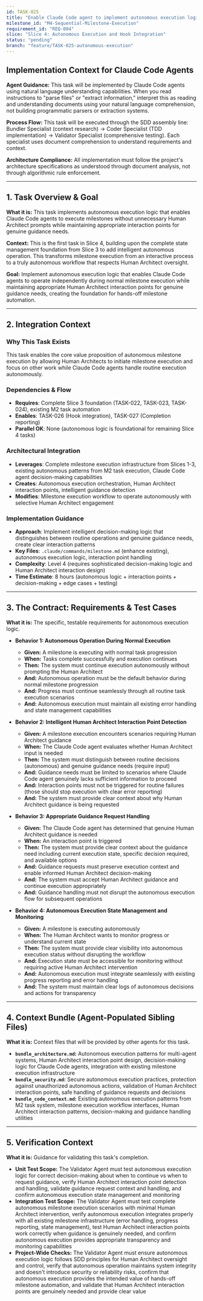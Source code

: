 ```yaml
---
id: TASK-025
title: "Enable Claude Code agent to implement autonomous execution logic with appropriate Human Architect interaction points"
milestone_id: "M4-Sequential-Milestone-Execution"
requirement_id: "REQ-004"
slice: "Slice 4: Autonomous Execution and Hook Integration"
status: "pending"
branch: "feature/TASK-025-autonomous-execution"
---
```


## Implementation Context for Claude Code Agents

**Agent Guidance:** This task will be implemented by Claude Code agents using natural language understanding capabilities. When you read instructions to "parse files" or "extract information," interpret this as reading and understanding documents using your natural language comprehension, not building programmatic parsers or extraction systems.

**Process Flow:** This task will be executed through the SDD assembly line: Bundler Specialist (context research) → Coder Specialist (TDD implementation) → Validator Specialist (comprehensive testing). Each specialist uses document comprehension to understand requirements and context.

**Architecture Compliance:** All implementation must follow the project's architecture specifications as understood through document analysis, not through algorithmic rule enforcement.

---

## 1. Task Overview & Goal

**What it is:** This task implements autonomous execution logic that enables Claude Code agents to execute milestones without unnecessary Human Architect prompts while maintaining appropriate interaction points for genuine guidance needs.

**Context:** This is the first task in Slice 4, building upon the complete state management foundation from Slice 3 to add intelligent autonomous operation. This transforms milestone execution from an interactive process to a truly autonomous workflow that respects Human Architect oversight.

**Goal:** Implement autonomous execution logic that enables Claude Code agents to operate independently during normal milestone execution while maintaining appropriate Human Architect interaction points for genuine guidance needs, creating the foundation for hands-off milestone automation.

---

## 2. Integration Context

### Why This Task Exists
This task enables the core value proposition of autonomous milestone execution by allowing Human Architects to initiate milestone execution and focus on other work while Claude Code agents handle routine execution autonomously.

### Dependencies & Flow
- **Requires**: Complete Slice 3 foundation (TASK-022, TASK-023, TASK-024), existing M2 task automation
- **Enables**: TASK-026 (Hook integration), TASK-027 (Completion reporting)
- **Parallel OK**: None (autonomous logic is foundational for remaining Slice 4 tasks)

### Architectural Integration
- **Leverages**: Complete milestone execution infrastructure from Slices 1-3, existing autonomous patterns from M2 task execution, Claude Code agent decision-making capabilities
- **Creates**: Autonomous execution orchestration, Human Architect interaction points, intelligent guidance detection
- **Modifies**: Milestone execution workflow to operate autonomously with selective Human Architect engagement

### Implementation Guidance
- **Approach**: Implement intelligent decision-making logic that distinguishes between routine operations and genuine guidance needs, create clear interaction patterns
- **Key Files**: `.claude/commands/milestone.md` (enhance existing), autonomous execution logic, interaction point handling
- **Complexity**: Level 4 (requires sophisticated decision-making logic and Human Architect interaction design)
- **Time Estimate**: 8 hours (autonomous logic + interaction points + decision-making + edge cases + testing)

---

## 3. The Contract: Requirements & Test Cases

**What it is:** The specific, testable requirements for autonomous execution logic.

* **Behavior 1: Autonomous Operation During Normal Execution**
  * **Given:** A milestone is executing with normal task progression
  * **When:** Tasks complete successfully and execution continues
  * **Then:** The system must continue execution autonomously without prompting the Human Architect
  * **And:** Autonomous operation must be the default behavior during normal milestone progression
  * **And:** Progress must continue seamlessly through all routine task execution scenarios
  * **And:** Autonomous execution must maintain all existing error handling and state management capabilities

* **Behavior 2: Intelligent Human Architect Interaction Point Detection**
  * **Given:** A milestone execution encounters scenarios requiring Human Architect guidance
  * **When:** The Claude Code agent evaluates whether Human Architect input is needed
  * **Then:** The system must distinguish between routine decisions (autonomous) and genuine guidance needs (require input)
  * **And:** Guidance needs must be limited to scenarios where Claude Code agent genuinely lacks sufficient information to proceed
  * **And:** Interaction points must not be triggered for routine failures (those should stop execution with clear error reporting)
  * **And:** The system must provide clear context about why Human Architect guidance is being requested

* **Behavior 3: Appropriate Guidance Request Handling**
  * **Given:** The Claude Code agent has determined that genuine Human Architect guidance is needed
  * **When:** An interaction point is triggered
  * **Then:** The system must provide clear context about the guidance need including current execution state, specific decision required, and available options
  * **And:** Guidance requests must preserve execution context and enable informed Human Architect decision-making
  * **And:** The system must accept Human Architect guidance and continue execution appropriately
  * **And:** Guidance handling must not disrupt the autonomous execution flow for subsequent operations

* **Behavior 4: Autonomous Execution State Management and Monitoring**
  * **Given:** A milestone is executing autonomously
  * **When:** The Human Architect wants to monitor progress or understand current state
  * **Then:** The system must provide clear visibility into autonomous execution status without disrupting the workflow
  * **And:** Execution state must be accessible for monitoring without requiring active Human Architect intervention
  * **And:** Autonomous execution must integrate seamlessly with existing progress reporting and error handling
  * **And:** The system must maintain clear logs of autonomous decisions and actions for transparency

---

## 4. Context Bundle (Agent-Populated Sibling Files)

**What it is:** Context files that will be provided by other agents for this task.

* **`bundle_architecture.md`:** Autonomous execution patterns for multi-agent systems, Human Architect interaction point design, decision-making logic for Claude Code agents, integration with existing milestone execution infrastructure
* **`bundle_security.md`:** Secure autonomous execution practices, protection against unauthorized autonomous actions, validation of Human Architect interaction points, safe handling of guidance requests and decisions
* **`bundle_code_context.md`:** Existing autonomous execution patterns from M2 task system, milestone execution workflow interfaces, Human Architect interaction patterns, decision-making and guidance handling utilities

---

## 5. Verification Context

**What it is:** Guidance for validating this task's completion.

* **Unit Test Scope:** The Validator Agent must test autonomous execution logic for correct decision-making about when to continue vs when to request guidance, verify Human Architect interaction point detection and handling, validate guidance request context and handling, and confirm autonomous execution state management and monitoring
* **Integration Test Scope:** The Validator Agent must test complete autonomous milestone execution scenarios with minimal Human Architect intervention, verify autonomous execution integrates properly with all existing milestone infrastructure (error handling, progress reporting, state management), test Human Architect interaction points work correctly when guidance is genuinely needed, and confirm autonomous execution provides appropriate transparency and monitoring capabilities
* **Project-Wide Checks:** The Validator Agent must ensure autonomous execution logic follows SDD principles for Human Architect oversight and control, verify that autonomous operation maintains system integrity and doesn't introduce security or reliability risks, confirm that autonomous execution provides the intended value of hands-off milestone automation, and validate that Human Architect interaction points are genuinely needed and provide clear value